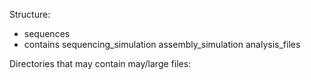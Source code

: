 Structure:

* sequences
*  contains 
sequencing\_simulation
assembly\_simulation
analysis\_files

Directories that may contain may/large files:

